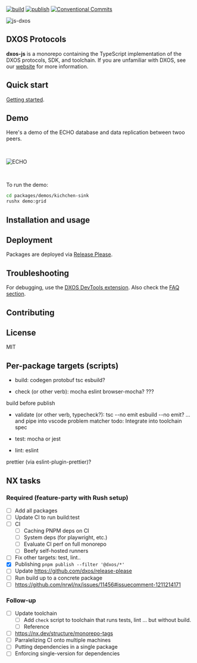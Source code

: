 [![build](https://github.com/dxos/protocols/actions/workflows/check.yaml/badge.svg)](https://github.com/dxos/protocols/actions/workflows/check.yaml)
[![publish](https://github.com/dxos/protocols/actions/workflows/publish.yaml/badge.svg)](https://github.com/dxos/protocols/actions/workflows/publish.yaml)
[![Conventional Commits](https://img.shields.io/badge/Conventional%20Commits-1.0.0-yellow.svg?style=flat-square)](https://conventionalcommits.org)

![js-dxos](./docs/assets/images/github-repo-banner.png)

## DXOS Protocols

**dxos-js** is a monorepo containing the TypeScript implementation of the DXOS protocols, SDK, and toolchain.
If you are unfamiliar with DXOS, see our [website](https://dxos.org) for more information.


## Quick start

[Getting started](./docs/getting-started.md).


## Demo

Here's a demo of the ECHO database and data replication between twoo peers.

<br/>

![ECHO](https://user-images.githubusercontent.com/3523355/158708286-f9a8c5f1-83ed-4bac-ab9e-65ddb6861fe3.gif)

<br/>

To run the demo:

```bash
cd packages/demos/kichchen-sink
rushx demo:grid
```


## Installation and usage


## Deployment

Packages are deployed via [Release Please](https://github.com/dxos/protocols/blob/main/docs/internal/getting-started.md#release-process).


## Troubleshooting

For debugging, use the [DXOS DevTools extension](./packages/sdk/devtools-extension/README.md).
Also check the [FAQ section](./docs/internal/getting-started.md#FAQ).


## Contributing


## License

MIT


## Per-package targets (scripts)

- build:
    codegen
    protobuf
    tsc
    esbuild?

- check (or other verb):
    mocha
    eslint
    browser-mocha?
    ???

build before publish


- validate (or other verb, typecheck?):
  tsc --no emit
  esbuild --no emit?
  ... and pipe into vscode problem matcher
  todo: Integrate into toolchain spec


- test:
  mocha or jest

- lint:
  eslint

prettier (via eslint-plugin-prettier)?


## NX tasks

### Required (feature-party with Rush setup)

- [ ] Add all packages
- [ ] Update CI to run build:test
- [ ] CI
  - [ ] Caching PNPM deps on CI
  - [ ] System deps (for playwright, etc.)
  - [ ] Evaluate CI perf on full monorepo
  - [ ] Beefy self-hosted runners
- [ ] Fix other targets: test, lint..
- [x] Publishing `pnpm publish --filter '@dxos/*'`
- [ ] Update https://github.com/dxos/release-please
- [ ] Run build up to a concrete package
- [ ] https://github.com/nrwl/nx/issues/11456#issuecomment-1211214171

### Follow-up

- [ ] Update toolchain
  - [ ] Add `check` script to toolchain that runs tests, lint ... but without build.
  - [ ] Reference 
- [ ] https://nx.dev/structure/monorepo-tags
- [ ] Parralelizing CI onto multiple machines
- [ ] Putting dependencies in a single package
- [ ] Enforcing single-version for dependencies